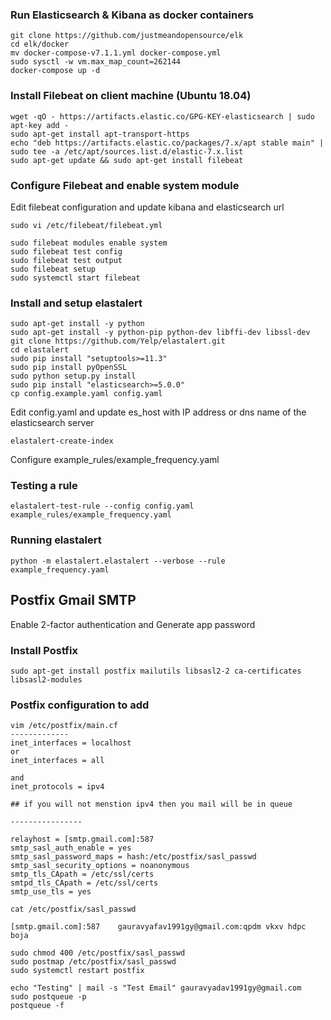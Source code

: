 ### Run Elasticsearch & Kibana as docker containers
```
git clone https://github.com/justmeandopensource/elk
cd elk/docker
mv docker-compose-v7.1.1.yml docker-compose.yml
sudo sysctl -w vm.max_map_count=262144
docker-compose up -d
```
### Install Filebeat on client machine (Ubuntu 18.04)
```
wget -qO - https://artifacts.elastic.co/GPG-KEY-elasticsearch | sudo apt-key add -
sudo apt-get install apt-transport-https
echo "deb https://artifacts.elastic.co/packages/7.x/apt stable main" | sudo tee -a /etc/apt/sources.list.d/elastic-7.x.list
sudo apt-get update && sudo apt-get install filebeat
```
### Configure Filebeat and enable system module
Edit filebeat configuration and update kibana and elasticsearch url
```
sudo vi /etc/filebeat/filebeat.yml
```
```
sudo filebeat modules enable system
sudo filebeat test config
sudo filebeat test output
sudo filebeat setup
sudo systemctl start filebeat
```
### Install and setup elastalert
```
sudo apt-get install -y python
sudo apt-get install -y python-pip python-dev libffi-dev libssl-dev
git clone https://github.com/Yelp/elastalert.git
cd elastalert
sudo pip install "setuptools>=11.3"
sudo pip install pyOpenSSL
sudo python setup.py install
sudo pip install "elasticsearch>=5.0.0"
cp config.example.yaml config.yaml
```
Edit config.yaml and update es_host with IP address or dns name of the elasticsearch server
```
elastalert-create-index
```
Configure example_rules/example_frequency.yaml
### Testing a rule
```
elastalert-test-rule --config config.yaml example_rules/example_frequency.yaml
```
### Running elastalert
```
python -m elastalert.elastalert --verbose --rule example_frequency.yaml
```

## Postfix Gmail SMTP
Enable 2-factor authentication and Generate app password

### Install Postfix
```
sudo apt-get install postfix mailutils libsasl2-2 ca-certificates libsasl2-modules
```

### Postfix configuration to add

```
vim /etc/postfix/main.cf
-------------
inet_interfaces = localhost
or
inet_interfaces = all

and
inet_protocols = ipv4

## if you will not menstion ipv4 then you mail will be in queue

----------------

relayhost = [smtp.gmail.com]:587
smtp_sasl_auth_enable = yes
smtp_sasl_password_maps = hash:/etc/postfix/sasl_passwd
smtp_sasl_security_options = noanonymous
smtp_tls_CApath = /etc/ssl/certs
smtpd_tls_CApath = /etc/ssl/certs
smtp_use_tls = yes
```
```
cat /etc/postfix/sasl_passwd

[smtp.gmail.com]:587	gauravyafav1991gy@gmail.com:qpdm vkxv hdpc boja

sudo chmod 400 /etc/postfix/sasl_passwd
sudo postmap /etc/postfix/sasl_passwd
sudo systemctl restart postfix
```
```
echo "Testing" | mail -s "Test Email" gauravyadav1991gy@gmail.com
sudo postqueue -p
postqueue -f

```

